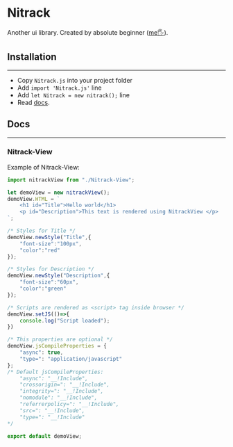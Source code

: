 # Nitrack #

Another ui library.
Created by absolute beginner ([me🖐](https://github.com/MichalKonvic)).

## Installation ##

---

* Copy `Nitrack.js` into your project folder
* Add `import 'Nitrack.js'` line
* Add `let Nitrack = new nitrack();` line
* Read [docs](##Docs).

## Docs ##

---

### Nitrack-View ###

Example of Nitrack-View:
```javascript
import nitrackView from "./Nitrack-View";

let demoView = new nitrackView();
demoView.HTML = `
    <h1 id="Title">Hello world</h1>
    <p id="Description">This text is rendered using NitrackView </p>
`;

/* Styles for Title */
demoView.newStyle("Title",{
    "font-size":"100px",
    "color":"red"
});

/* Styles for Description */
demoView.newStyle("Description",{
    "font-size":"60px",
    "color":"green"
});

/* Scripts are rendered as <script> tag inside browser */
demoView.setJS(()=>{
    console.log("Script loaded");
})

/* This properties are optional */
demoView.jsCompileProperties = {
    "async": true,
    "type=": "application/javascript"
};
/* Default jsCompileProperties:
    "async": "__!Include",
    "crossorigin=": "__!Include",
    "integrity=": "__!Include",
    "nomodule": "__!Include",
    "referrerpolicy=": "__!Include",
    "src=": "__!Include",
    "type=": "__!Include"
*/

export default demoView;
```